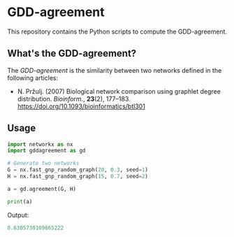 # GDD-agreement

This repository contains the Python scripts to compute the GDD-agreement.



## What's the GDD-agreement?

The *GDD-agreement* is the similarity between two networks defined in the following articles:

- N. Pr&zcaron;ulj. (2007) Biological network comparison using graphlet degree distribution. *Bioinform.*, **23**(2), 177&ndash;183.<br><https://doi.org/10.1093/bioinformatics/btl301>



## Usage

```python
import networkx as nx
import gddagreement as gd

# Generate two networks
G = nx.fast_gnp_random_graph(20, 0.3, seed=1)
H = nx.fast_gnp_random_graph(15, 0.7, seed=2)

a = gd.agreement(G, H)

print(a)
```

Output:

```python
0.6305730109665222
```
